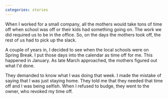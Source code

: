 ```yaml
---
categories: stories
---
```


When I worked for a small company, all the mothers would take tons of time off when school was off or their kids had something going on. The work we did required us to be in the office. So, on the days the mothers took off, the rest of us had to pick up the slack.

A couple of years in, I decided to see when the local schools were on Spring Break. I put those days into the calendar as time off for me. This happened in January. As late March approached, the mothers figured out what I'd done.

They demanded to know what I was doing that week. I made the mistake of saying that I was just staying home. They told me that they needed that time off and I was being selfish. When I refused to budge, they went to the owner, who revoked my time off.